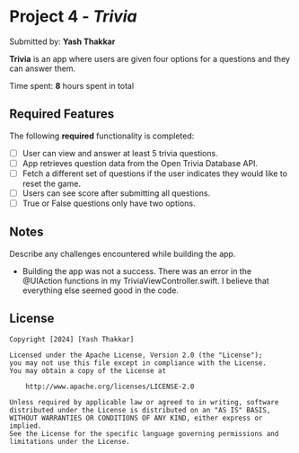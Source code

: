# Project 4 - *Trivia*

Submitted by: **Yash Thakkar**

**Trivia** is an app where users are given four options for a questions and they can answer them. 

Time spent: **8** hours spent in total

## Required Features

The following **required** functionality is completed:

- [ ] User can view and answer at least 5 trivia questions.
- [ ] App retrieves question data from the Open Trivia Database API.
- [ ] Fetch a different set of questions if the user indicates they would like to reset the game.
- [ ] Users can see score after submitting all questions.
- [ ] True or False questions only have two options.

## Notes

Describe any challenges encountered while building the app.
  - Building the app was not a success. There was an error in the @UIAction functions in my TriviaViewController.swift. I believe that everything else seemed good in the code.

## License

    Copyright [2024] [Yash Thakkar]

    Licensed under the Apache License, Version 2.0 (the "License");
    you may not use this file except in compliance with the License.
    You may obtain a copy of the License at

        http://www.apache.org/licenses/LICENSE-2.0

    Unless required by applicable law or agreed to in writing, software
    distributed under the License is distributed on an "AS IS" BASIS,
    WITHOUT WARRANTIES OR CONDITIONS OF ANY KIND, either express or implied.
    See the License for the specific language governing permissions and
    limitations under the License.

